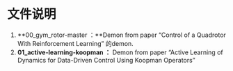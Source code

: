 # 文件说明

1. **00_gym_rotor-master ：**Demon from paper “Control of a Quadrotor With Reinforcement Learning” 的demon.
1. **01_active-learning-koopman ：** Demon from paper “Active Learning of Dynamics for Data-Driven Control Using Koopman Operators” 